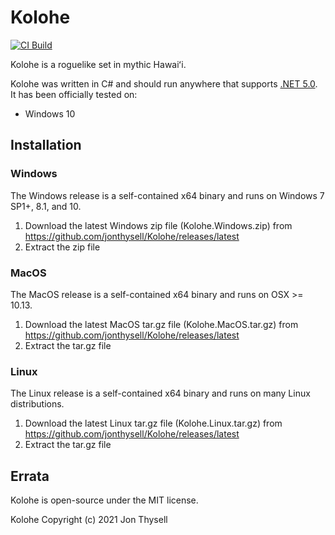 # Kolohe #

[![CI Build](https://github.com/jonthysell/Kolohe/actions/workflows/ci.yml/badge.svg)](https://github.com/jonthysell/Kolohe/actions/workflows/ci.yml)

Kolohe is a roguelike set in mythic Hawaiʻi.

Kolohe was written in C# and should run anywhere that supports [.NET 5.0](https://github.com/dotnet/core/blob/master/release-notes/5.0/5.0-supported-os.md). It has been officially tested on:

* Windows 10

## Installation ##

### Windows ###

The Windows release is a self-contained x64 binary and runs on Windows 7 SP1+, 8.1, and 10.

1. Download the latest Windows zip file (Kolohe.Windows.zip) from https://github.com/jonthysell/Kolohe/releases/latest
2. Extract the zip file

### MacOS ###

The MacOS release is a self-contained x64 binary and runs on OSX >= 10.13.

1. Download the latest MacOS tar.gz file (Kolohe.MacOS.tar.gz) from https://github.com/jonthysell/Kolohe/releases/latest
2. Extract the tar.gz file

### Linux ###

The Linux release is a self-contained x64 binary and runs on many Linux distributions.

1. Download the latest Linux tar.gz file (Kolohe.Linux.tar.gz) from https://github.com/jonthysell/Kolohe/releases/latest
2. Extract the tar.gz file

## Errata ##

Kolohe is open-source under the MIT license.

Kolohe Copyright (c) 2021 Jon Thysell